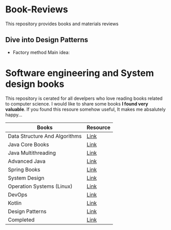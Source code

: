 # Book-Reviews
This repository provides books and materials reviews 


## Dive into Design Patterns

* Factory method
Main idea: 
# Software engineering and System design books 

This repository is cerated for all develpers who love reading books related to computer science. I would like to share some books **I found very valuable**. If you found this resoure somehow useful, It makes me absalutely happy...

|**Books**|**Resource**|
|-----|-----|
|Data Structure And Algorithms|[Link](https://github.com/abbos0123/Computer-Science-Books/tree/main/Data-Structure-And-Algorithms)|
|Java Core Books|[Link](https://github.com/abbos0123/Computer-Science-Books/tree/main/Java-Core)|
|Java Multithreading|[Link]()|
|Advanced Java|[Link](https://github.com/abbos0123/Computer-Science-Books/tree/main/Advanced-Java)|
|Spring Books|[Link](https://github.com/abbos0123/Computer-Science-Books/tree/main/Spring)|
|System Design|[Link](https://github.com/abbos0123/Computer-Science-Books/tree/main/System-Design)|
|Operation Systems (Linux) |[Link](https://github.com/abbos0123/Computer-Science-Books/tree/main/Operation-Systems(Linux))|
|DevOps|[Link](https://github.com/abbos0123/Computer-Science-Books/tree/main/DevOps)|
|Kotlin|[Link](https://github.com/abbos0123/Computer-Science-Books/tree/main/Kotlin)|
|Design Patterns|[Link](https://github.com/abbos0123/Computer-Science-Books/tree/main/Design-Patterns)|
|Completed|[Link](https://github.com/abbos0123/Computer-Science-Books/tree/main/Completed-Books)|
